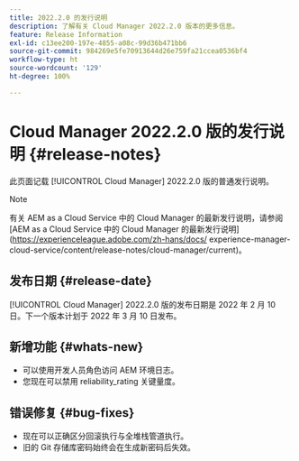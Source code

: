```yaml
---
title: 2022.2.0 的发行说明
description: 了解有关 Cloud Manager 2022.2.0 版本的更多信息。
feature: Release Information
exl-id: c13ee200-197e-4855-a08c-99d36b471bb6
source-git-commit: 984269e5fe70913644d26e759fa21ccea0536bf4
workflow-type: ht
source-wordcount: '129'
ht-degree: 100%

---
```


# Cloud Manager 2022.2.0 版的发行说明 {#release-notes}

此页面记载 [!UICONTROL Cloud Manager] 2022.2.0 版的普通发行说明。

>[!NOTE]
>
>有关 AEM as a Cloud Service 中的 Cloud Manager 的最新发行说明，请参阅 [AEM as a Cloud Service 中的 Cloud Manager 的最新发行说明](https://experienceleague.adobe.com/zh-hans/docs/ experience-manager-cloud-service/content/release-notes/cloud-manager/current)。

## 发布日期 {#release-date}

[!UICONTROL Cloud Manager] 2022.2.0 版的发布日期是 2022 年 2 月 10 日。下一个版本计划于 2022 年 3 月 10 日发布。

## 新增功能 {#whats-new}

* 可以使用开发人员角色访问 AEM 环境日志。
* 您现在可以禁用 reliability_rating 关键量度。

## 错误修复 {#bug-fixes}

* 现在可以正确区分回滚执行与全堆栈管道执行。
* 旧的 Git 存储库密码始终会在生成新密码后失效。

